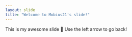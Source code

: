 ```yaml
---
layout: slide
title: "Welcome to Mobius21's slide!"
---
```

This is my awesome slide :tada:
Use the left arrow to go back!
